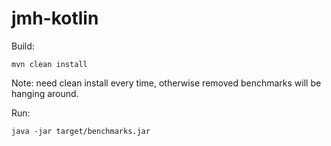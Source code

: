 jmh-kotlin
==========

Build:
```
mvn clean install 
```

Note: need clean install every time, otherwise removed benchmarks will be hanging around.

Run:
```
java -jar target/benchmarks.jar
```
